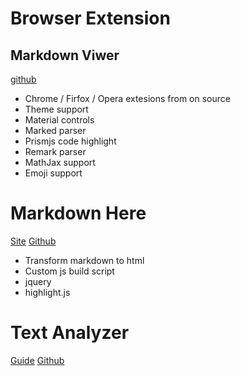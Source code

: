 # Browser Extension

## Markdown Viwer

[github](https://github.com/simov/markdown-viewer)

- Chrome / Firfox / Opera extesions from on source
- Theme support
- Material controls
- Marked parser
- Prismjs code highlight
- Remark parser
- MathJax support
- Emoji support

# Markdown Here

[Site](https://markdown-here.com/index.html)
[Github](https://github.com/adam-p/markdown-here)

- Transform markdown to html
- Custom js build script
- jquery 
- highlight.js


# Text Analyzer

[Guide](http://sanjaymeena.io/tech/javascript/text_analyzer_google_chrome_extension/)
[Github](https://github.com/sanjaymeena/textanalyzer-chrome-extension)

